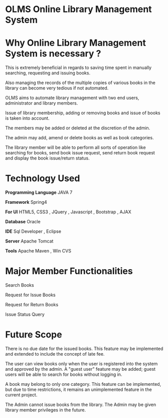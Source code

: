 # OLMS Online Library Management System

# Why Online Library Management System is necessary ?

This is  extremely beneficial in regards to saving time spent in manually searching, requesting and issuing books.  

Also managing the records of the multiple copies of various books in the library can become very tedious if not automated.  

OLMS aims to automate library management with two end users, administrator and library members.  

Issue of library membership, adding or removing books and issue of books is taken into account.  

The members may be added or deleted at the discretion of the admin.  

The admin may add, amend or delete books as well as book categories.  

The library member will be able to perform all sorts of operation like searching for books, send book issue request, send return book request and display the book issue/return status.  

# Technology Used

**Programming Language**  JAVA 7  

**Framework**  Spring4    

**For UI**  HTML5, CSS3 , JQuery , Javascript , Bootstrap , AJAX  

**Database** Oracle  

**IDE**  Sql Developer , Eclipse  

**Server** Apache Tomcat  

**Tools**  Apache Maven , Win CVS  

# Major Member Functionalities  

Search Books  

Request for Issue Books  

Request for Return Books  

Issue Status Query  

# Future Scope  

There is no due date for the issued books. This feature may be implemented and extended to include the concept of late fee.  

The user can view books only when the user is registered into the system and approved by the admin. A "guest user" feature may be added; guest users will be able to search for books without logging in.  

A book may belong to only one category. This feature can be implemented, but due to time restrictions, it remains an unimplemented feature in the current project.  

The Admin cannot issue books from the library. The Admin may be given library member privileges in the future.  






